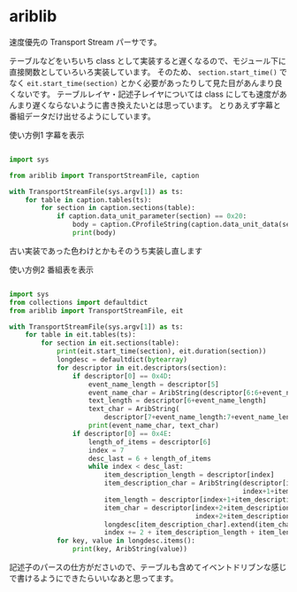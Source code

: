 ariblib
=======

速度優先の Transport Stream パーサです。

テーブルなどをいちいち class として実装すると遅くなるので、モジュール下に直接関数としていろいろ実装しています。
そのため、 ```section.start_time()``` でなく ```eit.start_time(section)``` とかく必要があったりして見た目があんまり良くないです。
テーブルレイヤ・記述子レイヤについては class にしても速度があんまり遅くならないように書き換えたいとは思っています。
とりあえず字幕と番組データだけ出せるようにしています。

使い方例1 字幕を表示
```python

import sys

from ariblib import TransportStreamFile, caption

with TransportStreamFile(sys.argv[1]) as ts:
    for table in caption.tables(ts):
        for section in caption.sections(table):
            if caption.data_unit_parameter(section) == 0x20:
                body = caption.CProfileString(caption.data_unit_data(section))
                print(body)
```
古い実装であった色わけとかもそのうち実装し直します

使い方例2 番組表を表示
```python

import sys
from collections import defaultdict
from ariblib import TransportStreamFile, eit

with TransportStreamFile(sys.argv[1]) as ts:
    for table in eit.tables(ts):
        for section in eit.sections(table):
            print(eit.start_time(section), eit.duration(section))
            longdesc = defaultdict(bytearray)
            for descriptor in eit.descriptors(section):
                if descriptor[0] == 0x4D:
                    event_name_length = descriptor[5]
                    event_name_char = AribString(descriptor[6:6+event_name_length])
                    text_length = descriptor[6+event_name_length]
                    text_char = AribString(
                        descriptor[7+event_name_length:7+event_name_length+text_length])
                    print(event_name_char, text_char)
                if descriptor[0] == 0x4E:
                    length_of_items = descriptor[6]
                    index = 7
                    desc_last = 6 + length_of_items
                    while index < desc_last:
                        item_description_length = descriptor[index]
                        item_description_char = AribString(descriptor[index+1:
                                                           index+1+item_description_length])
                        item_length = descriptor[index+1+item_description_length]
                        item_char = descriptor[index+2+item_description_length:
                                               index+2+item_description_length+item_length]
                        longdesc[item_description_char].extend(item_char)
                        index += 2 + item_description_length + item_length
            for key, value in longdesc.items():
                print(key, AribString(value))
```

記述子のパースの仕方がださいので、テーブルも含めてイベントドリブンな感じで書けるようにできたらいいなあと思ってます。



